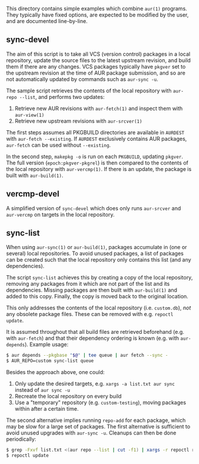 This directory contains simple examples which combine `aur(1)`
programs. They typically have fixed options, are expected to be
modified by the user, and are documented line-by-line.

## sync-devel

The aim of this script is to take all VCS (version control) packages
in a local repository, update the source files to the latest upstream
revision, and build them if there are any changes. VCS packages
typically have `pkgver` set to the upstream revision at the time of
AUR package submission, and so are not automatically updated by
commands such as `aur-sync -u`.

The sample script retrieves the contents of the local repository with
`aur-repo --list`, and performs two updates:

1. Retrieve new AUR revisions with `aur-fetch(1)` and inspect them
   with `aur-view(1)`
2. Retrieve new upstream revisions with `aur-srcver(1)`

The first steps assumes all PKGBUILD directories are available in
`AURDEST` with `aur-fetch --existing`. If `AURDEST` exclusively
contains AUR packages, `aur-fetch` can be used without `--existing`.

In the second step, `makepkg -o` is run on each `PKGBUILD`, updating
`pkgver`.  The full version (`epoch:pkgver-pkgrel`) is then compared
to the contents of the local repository with `aur-vercmp(1)`. If there
is an update, the package is built with `aur-build(1)`.

## vercmp-devel

A simplified version of `sync-devel` which does only runs `aur-srcver`
and `aur-vercmp` on targets in the local repository.

## sync-list

When using `aur-sync(1)` or `aur-build(1)`, packages accumulate in
(one or several) local repositories. To avoid unused packages, a list
of packages can be created such that the local repository only
contains this list (and any dependencies).

The script `sync-list` achieves this by creating a copy of the
local repository, removing any packages from it which are not part of
the list and its dependencies.  Missing packages are then built with
`aur-build(1)` and added to this copy.  Finally, the copy is moved
back to the original location.

This only addresses the contents of the local repository
(i.e. `custom.db`), *not* any obsolete package files. These can be
removed with e.g. `repoctl update`.

It is assumed throughout that all build files are retrieved beforehand
(e.g. with `aur-fetch`) and that their dependency ordering is known
(e.g. with `aur-depends`). Example usage:

```bash
$ aur depends --pkgbase "$@" | tee queue | aur fetch --sync -
$ AUR_REPO=custom sync-list queue
```

Besides the approach above, one could:

1. Only update the desired targets, e.g. `xargs -a list.txt aur sync`
   instead of `aur sync -u`
2. Recreate the local repository on every build
3. Use a "temporary" repository (e.g. `custom-testing`), moving
   packages within after a certain time.

The second alternative implies running `repo-add` for each package,
which may be slow for a large set of packages. The first alternative
is sufficient to avoid unused upgrades with `aur-sync -u`. Cleanups
can then be done periodically:

```bash
$ grep -Fxvf list.txt <(aur repo --list | cut -f1) | xargs -r repoctl rm
$ repoctl update
```
